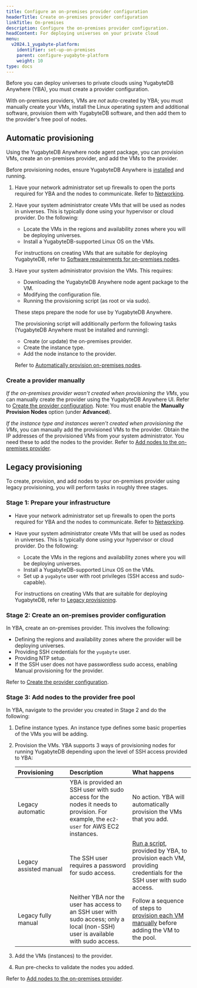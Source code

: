 ```yaml
---
title: Configure an on-premises provider configuration
headerTitle: Create on-premises provider configuration
linkTitle: On-premises
description: Configure the on-premises provider configuration.
headContent: For deploying universes on your private cloud
menu:
  v2024.1_yugabyte-platform:
    identifier: set-up-on-premises
    parent: configure-yugabyte-platform
    weight: 10
type: docs
---
```


Before you can deploy universes to private clouds using YugabyteDB Anywhere (YBA), you must create a provider configuration.

With on-premises providers, VMs are _not_ auto-created by YBA; you must manually create your VMs, install the Linux operating system and additional software, provision them with YugabyteDB software, and then add them to the provider's free pool of nodes.

## Automatic provisioning

Using the YugabyteDB Anywhere node agent package, you can provision VMs, create an on-premises provider, and add the VMs to the provider.

Before provisioning nodes, ensure YugabyteDB Anywhere is [installed](../../install-yugabyte-platform/) and running.

1. Have your network administrator set up firewalls to open the ports required for YBA and the nodes to communicate. Refer to [Networking](../../prepare/networking/).
1. Have your system administrator create VMs that will be used as nodes in universes. This is typically done using your hypervisor or cloud provider. Do the following:

    - Locate the VMs in the regions and availability zones where you will be deploying universes.
    - Install a YugabyteDB-supported Linux OS on the VMs.

    For instructions on creating VMs that are suitable for deploying YugabyteDB, refer to [Software requirements for on-premises nodes](../../prepare/server-nodes-software/).

1. Have your system administrator provision the VMs. This requires:

    - Downloading the YugabyteDB Anywhere node agent package to the VM.
    - Modifying the configuration file.
    - Running the provisioning script (as root or via sudo).

    These steps prepare the node for use by YugabyteDB Anywhere.

    The provisioning script will additionally perform the following tasks (YugabyteDB Anywhere must be installed and running):

    - Create (or update) the on-premises provider.
    - Create the instance type.
    - Add the node instance to the provider.

    Refer to [Automatically provision on-premises nodes](../../prepare/server-nodes-software/software-on-prem/).

### Create a provider manually

_If the on-premises provider wasn't created when provisioning the VMs_, you can manually create the provider using the YugabyteDB Anywhere UI. Refer to [Create the provider configuration](../on-premises-provider/). Note: You must enable the **Manually Provision Nodes** option (under **Advanced**).

_If the instance type and instances weren't created when provisioning the VMs_, you can manually add the provisioned VMs to the provider. Obtain the IP addresses of the provisioned VMs from your system administrator. You need these to add the nodes to the provider. Refer to [Add nodes to the on-premises provider](../on-premises-nodes/).

## Legacy provisioning

To create, provision, and add nodes to your on-premises provider using legacy provisioning, you will perform tasks in roughly three stages.

<!--![Create on-premises provider](/images/yb-platform/config/yba-onprem-config-flow.png)-->

### Stage 1: Prepare your infrastructure

- Have your network administrator set up firewalls to open the ports required for YBA and the nodes to communicate. Refer to [Networking](../../prepare/networking/).
- Have your system administrator create VMs that will be used as nodes in universes. This is typically done using your hypervisor or cloud provider. Do the following:
  - Locate the VMs in the regions and availability zones where you will be deploying universes.
  - Install a YugabyteDB-supported Linux OS on the VMs.
  - Set up a `yugabyte` user with root privileges (SSH access and sudo-capable).

  For instructions on creating VMs that are suitable for deploying YugabyteDB, refer to [Legacy provisioning](../../prepare/server-nodes-software/software-on-prem-legacy/).

### Stage 2: Create an on-premises provider configuration

In YBA, create an on-premises provider. This involves the following:

- Defining the regions and availability zones where the provider will be deploying universes.
- Providing SSH credentials for the `yugabyte` user.
- Providing NTP setup.
- If the SSH user does not have passwordless sudo access, enabling Manual provisioning for the provider.

Refer to [Create the provider configuration](../on-premises-provider/).

### Stage 3: Add nodes to the provider free pool

In YBA, navigate to the provider you created in Stage 2 and do the following:

1. Define instance types. An instance type defines some basic properties of the VMs you will be adding.
1. Provision the VMs. YBA supports 3 ways of provisioning nodes for running YugabyteDB depending upon the level of SSH access provided to YBA:

    | Provisioning | Description | What happens |
    | :--- | :--- | :--- |
    | Legacy automatic | YBA is provided an SSH user with sudo access for the nodes it needs to provision. For example, the `ec2-user` for AWS EC2 instances. | No action. YBA will automatically provision the VMs that you add. |
    | Legacy assisted&nbsp;manual | The SSH user requires a password for sudo access. | [Run a script](../on-premises-script/), provided by YBA, to provision each VM, providing credentials for the SSH user with sudo access. |
    | Legacy fully manual | Neither YBA nor the user has access to an SSH user with sudo access; only a local (non-SSH) user is available with sudo access. | Follow a sequence of steps to [provision each VM manually](../../prepare/server-nodes-software/software-on-prem-manual/) before adding the VM to the pool. |

1. Add the VMs (instances) to the provider.

1. Run pre-checks to validate the nodes you added.

Refer to [Add nodes to the on-premises provider](../on-premises-nodes/).
